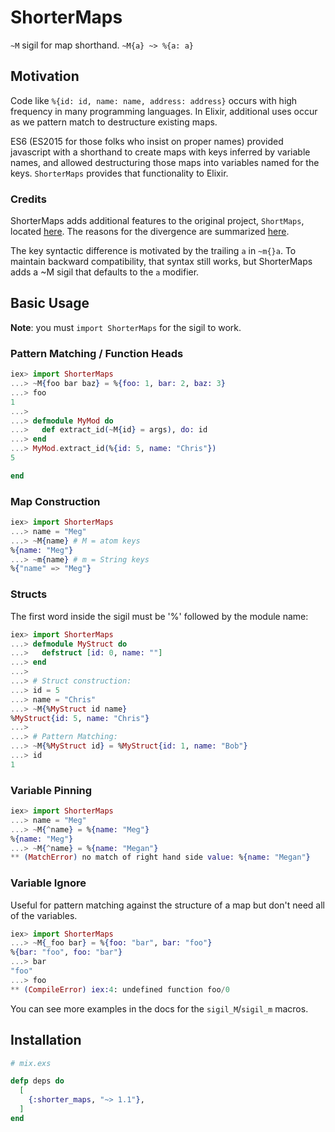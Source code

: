 # ShorterMaps

`~M` sigil for map shorthand. `~M{a} ~> %{a: a}`

## Motivation

Code like `%{id: id, name: name, address: address}` occurs with high
frequency in many programming languages.  In Elixir, additional uses occur as we
pattern match to destructure existing maps.

ES6 (ES2015 for those folks who insist on proper names) provided javascript with
a shorthand to create maps with keys inferred by variable names, and allowed
destructuring those maps into variables named for the keys.  `ShorterMaps`
provides that functionality to Elixir.

### Credits

ShorterMaps adds additional features to the original project, `ShortMaps`, located [here][original-repo]. The reasons for the divergence are summarized [here][divergent-opinion-issue].

The key syntactic difference is motivated by the trailing `a` in `~m{}a`.  To maintain backward compatibility, that syntax still works, but ShorterMaps adds a ~M sigil that defaults to the `a` modifier.

## Basic Usage

**Note**: you must `import ShorterMaps` for the sigil to work.

### Pattern Matching / Function Heads

```elixir
iex> import ShorterMaps
...> ~M{foo bar baz} = %{foo: 1, bar: 2, baz: 3}
...> foo
1
...>
...> defmodule MyMod do
...>   def extract_id(~M{id} = args), do: id
...> end
...> MyMod.extract_id(%{id: 5, name: "Chris"})
5

end
```

### Map Construction

```elixir
iex> import ShorterMaps
...> name = "Meg"
...> ~M{name} # M = atom keys
%{name: "Meg"}
...> ~m{name} # m = String keys
%{"name" => "Meg"}
```

### Structs

The first word inside the sigil must be '%' followed by the module name:

```elixir
iex> import ShorterMaps
...> defmodule MyStruct do
...>   defstruct [id: 0, name: ""]
...> end
...>
...> # Struct construction:
...> id = 5
...> name = "Chris"
...> ~M{%MyStruct id name}
%MyStruct{id: 5, name: "Chris"}
...>
...> # Pattern Matching:
...> ~M{%MyStruct id} = %MyStruct{id: 1, name: "Bob"}
...> id
1
```

### Variable Pinning

```elixir
iex> import ShorterMaps
...> name = "Meg"
...> ~M{^name} = %{name: "Meg"}
%{name: "Meg"}
...> ~M{^name} = %{name: "Megan"}
** (MatchError) no match of right hand side value: %{name: "Megan"}
```

### Variable Ignore

Useful for pattern matching against the structure of a map but don't need all of the variables.

```elixir
iex> import ShorterMaps
...> ~M{_foo bar} = %{foo: "bar", bar: "foo"}
%{bar: "foo", foo: "bar"}
...> bar
"foo"
...> foo
** (CompileError) iex:4: undefined function foo/0
```

You can see more examples in the docs for the `sigil_M`/`sigil_m` macros.

## Installation

```elixir
# mix.exs

defp deps do
  [
    {:shorter_maps, "~> 1.1"},
  ]
end
```

[google-groups]: https://groups.google.com/forum/#!topic/elixir-lang-core/NoUo2gqQR3I
[original-repo]: https://github.com/whatyouhide/short_maps
[divergent-opinion-issue]: https://github.com/whatyouhide/short_maps/issues/11
